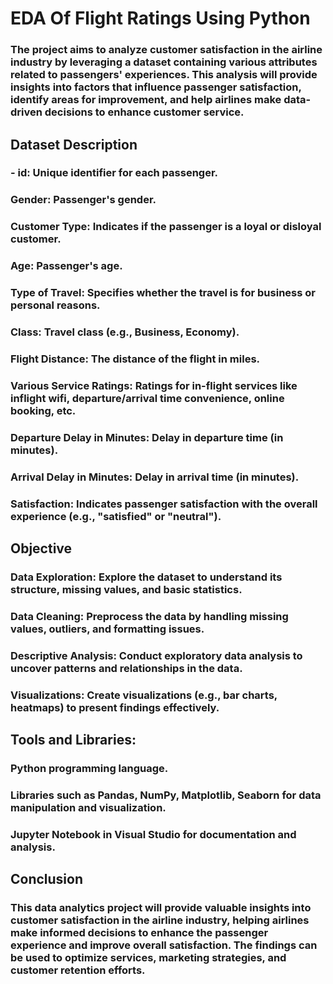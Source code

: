 # EDA Of Flight Ratings Using Python 

### The project aims to analyze customer satisfaction in the airline industry by leveraging a dataset containing various attributes related to passengers' experiences. This analysis will provide insights into factors that influence passenger satisfaction, identify areas for improvement, and help airlines make data-driven decisions to enhance customer service.

## Dataset Description
### - id: Unique identifier for each passenger.
### Gender: Passenger's gender.
### Customer Type: Indicates if the passenger is a loyal or disloyal customer.
### Age: Passenger's age.
### Type of Travel: Specifies whether the travel is for business or personal reasons.
### Class: Travel class (e.g., Business, Economy).
### Flight Distance: The distance of the flight in miles.
### Various Service Ratings: Ratings for in-flight services like inflight wifi, departure/arrival time convenience, online booking, etc.
### Departure Delay in Minutes: Delay in departure time (in minutes).
### Arrival Delay in Minutes: Delay in arrival time (in minutes).
### Satisfaction: Indicates passenger satisfaction with the overall experience (e.g., "satisfied" or "neutral").

## Objective
### Data Exploration: Explore the dataset to understand its structure, missing values, and basic statistics.
### Data Cleaning: Preprocess the data by handling missing values, outliers, and formatting issues.
### Descriptive Analysis: Conduct exploratory data analysis to uncover patterns and relationships in the data.
### Visualizations: Create visualizations (e.g., bar charts, heatmaps) to present findings effectively.

## Tools and Libraries:
### Python programming language.
### Libraries such as Pandas, NumPy, Matplotlib, Seaborn for data manipulation and visualization.
### Jupyter Notebook in Visual Studio for documentation and analysis.

## Conclusion
### This data analytics project will provide valuable insights into customer satisfaction in the airline industry, helping airlines make informed decisions to enhance the passenger experience and improve overall satisfaction. The findings can be used to optimize services, marketing strategies, and customer retention efforts.
